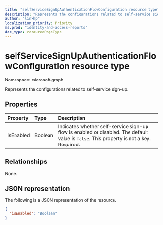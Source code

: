 ```yaml
---
title: "selfServiceSignUpAuthenticationFlowConfiguration resource type"
description: "Represents the configurations related to self-service sign-up."
author: "linkhp"
localization_priority: Priority
ms.prod: "identity-and-access-reports"
doc_type: resourcePageType
---
```


# selfServiceSignUpAuthenticationFlowConfiguration resource type

Namespace: microsoft.graph

Represents the configurations related to self-service sign-up.

## Properties

|Property|Type|Description|
|:-------|:---|:----------|
|isEnabled|Boolean|Indicates whether self-service sign-up flow is enabled or disabled. The default value is `false`. This property is not a key. Required. |

## Relationships

None.

## JSON representation

The following is a JSON representation of the resource.
<!-- {
  "blockType": "resource",
  "@odata.type": "microsoft.graph.selfServiceSignUpAuthenticationFlowConfiguration"
}
-->

``` json
{
  "isEnabled": "Boolean"
}
```
